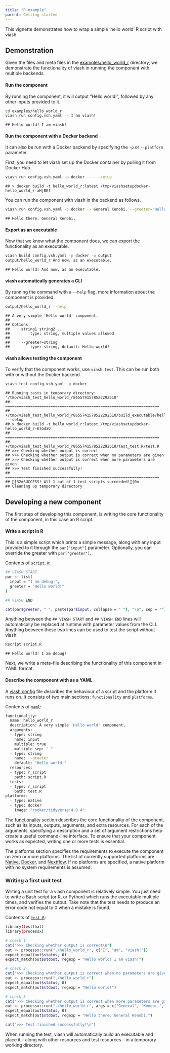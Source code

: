 ```yaml
---
title: "R example"
parent: Getting started
---
```


This vignette demonstrates how to wrap a simple ‘hello world’ R script
with viash.

## Demonstration

Given the files and meta files in the
[examples/hello\_world\_r](https://github.com/data-intuitive/viash_docs/tree/master/examples/hello_world_r)
directory, we demonstrate the functionality of viash in running the
component with multiple backends.

#### Run the component

By running the component, it will output “Hello world!”, followed by any
other inputs provided to it.

``` bash
cd examples/hello_world_r
viash run config.vsh.yaml -- I am viash!
```

    ## Hello world! I am viash!

#### Run the component with a Docker backend

It can also be run with a Docker backend by specifying the `-p` or
`--platform` parameter.

First, you need to let viash set up the Docker container by pulling it
from Docker Hub.

``` bash
viash run config.vsh.yaml -p docker -- ---setup
```

    ## > docker build -t hello_world_r:latest /tmp/viashsetupdocker-hello_world_r-aHjBEf

You can run the component with viash in the backend as follows.

``` bash
viash run config.vsh.yaml -p docker -- General Kenobi. --greeter="Hello there."
```

    ## Hello there. General Kenobi.

#### Export as an executable

Now that we know what the component does, we can export the
functionality as an executable.

``` bash
viash build config.vsh.yaml -p docker -o output
output/hello_world_r And now, as an executable.
```

    ## Hello world! And now, as an executable.

#### viash automatically generates a CLI

By running the command with a `--help` flag, more information about the
component is provided.

``` bash
output/hello_world_r --help
```

    ## A very simple 'Hello world' component.
    ## 
    ## Options:
    ##     string1 string2 ...
    ##         type: string, multiple values allowed
    ## 
    ##     --greeter=string
    ##         type: string, default: Hello world!

#### viash allows testing the component

To verify that the component works, use `viash test`. This can be run
both with or without the Docker backend.

``` bash
viash test config.vsh.yaml -p docker
```

    ## Running tests in temporary directory: '/tmp/viash_test_hello_world_r8655741578522292510'
    ## ====================================================================
    ## +/tmp/viash_test_hello_world_r8655741578522292510/build_executable/hello_world_r ---setup
    ## > docker build -t hello_world_r:latest /tmp/viashsetupdocker-hello_world_r-KlGdaO
    ## ====================================================================
    ## +/tmp/viash_test_hello_world_r8655741578522292510/test_test.R/test.R
    ## >>> Checking whether output is correct
    ## >>> Checking whether output is correct when no parameters are given
    ## >>> Checking whether output is correct when more parameters are given
    ## >>> Test finished successfully!
    ## ====================================================================
    ## [32mSUCCESS! All 1 out of 1 test scripts succeeded![0m
    ## Cleaning up temporary directory

## Developing a new component

The first step of developing this component, is writing the core
functionality of the component, in this case an R script.

#### Write a script in R

This is a simple script which prints a simple message, along with any
input provided to it through the `par["input"]` parameter. Optionally,
you can override the greeter with `par["greeter"]`.

Contents of [`script.R`](script.R):

``` bash
## VIASH START
par <- list(
  input = "I am debug!",
  greeter = "Hello world!"
)

## VIASH END

cat(par$greeter, " ", paste(par$input, collapse = " "), "\n", sep = "")
```

Anything between the `## VIASH START` and `## VIASH END` lines will
automatically be replaced at runtime with parameter values from the CLI.
Anything between these two lines can be used to test the script without
viash:

``` bash
Rscript script.R
```

    ## Hello world! I am debug!

Next, we write a meta-file describing the functionality of this
component in YAML format.

#### Describe the component with as a YAML

A [viash config](/config) file describes the behaviour of a script and
the platform it runs on. It consists of two main sections:
`functionality` and `platforms`.

Contents of [`yaml`](config.vsh.yaml):

``` bash
functionality:
  name: hello_world_r
  description: A very simple 'Hello world' component.
  arguments:
  - type: string
    name: input
    multiple: true
    multiple_sep: " "
  - type: string
    name: --greeter
    default: "Hello world!"
  resources:
  - type: r_script
    path: script.R
  tests:
  - type: r_script
    path: test.R
platforms:
  - type: native
  - type: docker
    image: "rocker/tidyverse:4.0.4"
```

The [functionality](/config/functionality) section describes the core
functionality of the component, such as its inputs, outputs, arguments,
and extra resources. For each of the arguments, specifying a description
and a set of argument restrictions help create a useful command-line
interface. To ensure that your component works as expected, writing one
or more tests is essential.

The platforms section specifies the requirements to execute the
component on zero or more platforms. The list of currently supported
platforms are [Native](/config/platform-native),
[Docker](/config/platform-docker), and
[Nextflow](/config/platform-nextflow). If no platforms are specified, a
native platform with no system requirements is assumed.

### Writing a first unit test

Writing a unit test for a viash component is relatively simple. You just
need to write a Bash script (or R, or Python) which runs the executable
multiple times, and verifies the output. Take note that the test needs
to produce an error code not equal to 0 when a mistake is found.

Contents of [`test.R`](test.R):

``` bash
library(testthat)
library(processx)

# check 1
cat(">>> Checking whether output is correct\n")
out <- processx::run("./hello_world_r", c("I", "am", "viash!"))
expect_equal(out$status, 0)
expect_match(out$stdout, regexp = "Hello world! I am viash!")

# check 2
cat(">>> Checking whether output is correct when no parameters are given\n")
out <- processx::run("./hello_world_r")
expect_equal(out$status, 0)
expect_match(out$stdout, regexp = "Hello world!")

# check 3
cat(">>> Checking whether output is correct when more parameters are given\n")
out <- processx::run("./hello_world_r", args = c("General", "Kenobi.", "--greeter=Hello there."))
expect_equal(out$status, 0)
expect_match(out$stdout, regexp = "Hello there. General Kenobi.")

cat(">>> Test finished successfully!\n")
```

When running the test, viash will automatically build an executable and
place it – along with other resources and test resources – in a
temporary working directory.
